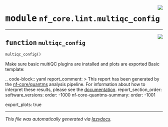 <!-- markdownlint-disable -->

<a href="../../nf_core/lint/multiqc_config.py#L0"><img align="right" style="float:right;" src="https://img.shields.io/badge/-source-cccccc?style=flat-square"></a>

# <kbd>module</kbd> `nf_core.lint.multiqc_config`





---

<a href="../../nf_core/lint/multiqc_config.py#L6"><img align="right" style="float:right;" src="https://img.shields.io/badge/-source-cccccc?style=flat-square"></a>

## <kbd>function</kbd> `multiqc_config`

```python
multiqc_config()
```

Make sure basic multiQC plugins are installed and plots are exported Basic template: 

.. code-block:: yaml  report_comment: >  This report has been generated by the <a href="https://github.com/nf-core/quantms" target="_blank">nf-core/quantms</a>  analysis pipeline. For information about how to interpret these results, please see the  <a href="https://nf-co.re/quantms" target="_blank">documentation</a>.  report_section_order:  software_versions:  order: -1000  nf-core-quantms-summary:  order: -1001 

 export_plots: true 




---

_This file was automatically generated via [lazydocs](https://github.com/ml-tooling/lazydocs)._
